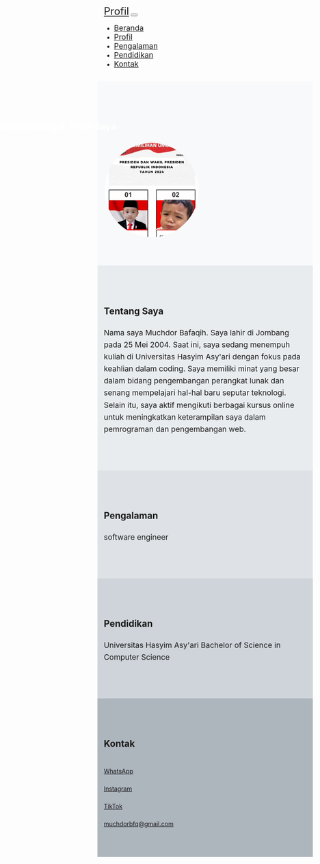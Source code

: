<!DOCTYPE html>
<html lang="en">
<head>
  <meta charset="UTF-8">
  <meta name="viewport" content="width=device-width, initial-scale=1.0">
  <title>Profil - Muchdor Bafaqih</title>
 
  <link href="https://cdn.jsdelivr.net/npm/bootstrap@5.3.0-alpha1/dist/css/bootstrap.min.css" rel="stylesheet">
  <link href="https://cdnjs.cloudflare.com/ajax/libs/font-awesome/5.15.4/css/all.min.css" rel="stylesheet">

  
  <style>
   

 
    .navbar {
      padding: 1rem 0;
    }

    .navbar-brand {
      font-size: 1.5rem;
    }

    .nav-link {
      font-size: 1.1rem;
    }

  
    section {
      padding: 4rem 0;
    }

    
    #home {
      background-color: #f8f9fa;
    }

   
    #about {
      background-color: #e9ecef;
    }

   
    #experience {
      background-color: #dee2e6;
    }

  
    #education {
      background-color: #ced4da;
    }

    #contact {
      background-color: #adb5bd;
    }

 
    h1, h2, h3, h4, h5, h6 {
      margin-bottom: 1.5rem;
    }

    p {
      font-size: 1.1rem;
      line-height: 1.6;
    }

    .container {
      max-width: 960px;
      margin: 0 auto;
      padding: 0 15px;
    }

   
    @media (max-width: 768px) {
      .navbar-brand {
        font-size: 1.3rem;
      }
      .nav-link {
        font-size: 1rem;
      }
    }
  </style>
  
</head>
<style>
  .contact-icon {
      font-size: 34px;
  }
</style>

<body>

  <!-- Navbar -->
  <nav class="navbar navbar-expand-lg navbar-dark bg-dark">
    <div class="container">
      <a class="navbar-brand" href="#">Profil</a>
      <button class="navbar-toggler" type="button" data-bs-toggle="collapse" data-bs-target="#navbarNav" aria-controls="navbarNav" aria-expanded="false" aria-label="Toggle navigation">
        <span class="navbar-toggler-icon"></span>
      </button>
      <div class="collapse navbar-collapse" id="navbarNav">
        <ul class="navbar-nav ms-auto">
          <li class="nav-item">
            <a class="nav-link" href="#home">Beranda</a>
          </li>
          <li class="nav-item">
            <a class="nav-link" href="#about">Profil</a>
          </li>
          <li class="nav-item">
            <a class="nav-link" href="#experience">Pengalaman</a>
          </li>
          <li class="nav-item">
            <a class="nav-link" href="#education">Pendidikan</a>
          </li>
          <li class="nav-item">
            <a class="nav-link" href="#contact">Kontak</a>
          </li>
        </ul>
      </div>
    </div>
  </nav>

  <!-- Home Section -->
  <section id="home" class="py-5" style="background-image: url('keren.avif');">
    <div class="container">
        <h1 id="welcome" style="color: white;">Selamat Datang di Profil Saya</h1>


   <div class="profile-pic-container">
            <img src="cipung.jpeg" alt="Foto Profil" class="img-fluid rounded profile-pic">
        </div>
    </div>

  <style>
        /* Animasi teks */
        @keyframes moveText {
            0% {
                transform: translateX(-100%);
            }
            100% {
                transform: translateX(100%);
            }
        }

        
        #welcome {
            position: relative;
            animation: moveText 10s linear infinite; 
        }


        .profile-pic-container {
            width: 220px;
            height: 220px;
            overflow: hidden;
            border: 2px solid transparent;
            border-radius: 50%;
            transition: all 0.3s ease;
        }

        .profile-pic-container:hover {
            border-color: white;
        }

        .profile-pic {
            width: 100%;
            height: 100%;
            object-fit: cover;
            border-radius: 50%;
        }
    </style>
</section>

  </section>


  <section id="about" class="py-5">
    <div class="container">
      <h2>Tentang Saya</h2>
      <div class="row">
        <div class="col-md-4">
         
          
 </div>
        <div class="col-md-8">
          <p>
            Nama saya Muchdor Bafaqih. Saya lahir di Jombang pada 25 Mei 2004. Saat ini, saya sedang menempuh kuliah di Universitas Hasyim Asy'ari dengan fokus pada keahlian dalam coding. Saya memiliki minat yang besar dalam bidang pengembangan perangkat lunak dan senang mempelajari hal-hal baru seputar teknologi. Selain itu, saya aktif mengikuti berbagai
             kursus online untuk meningkatkan keterampilan saya dalam pemrograman dan pengembangan web.</p>
        </div>
      </div>
    </div>
  </section>


  <section id="experience" class="py-5">
    <div class="container">
      <h2>Pengalaman</h2>
      <p class="section-text">software engineer</p>
    </div>
  </section>

  <section id="education" class="py-5">
    <div class="container">
      <h2>Pendidikan</h2>
      <p class="section-text">Universitas Hasyim Asy'ari
        Bachelor of Science in Computer Science
    </p>
    </div>
  </section>


  <section id="contact" class="py-5">
    <div class="container">
        <h2>Kontak</h2>
        <div class="contact-item">
            <i class="fab fa-whatsapp contact-icon"></i>
            <a href="https://wa.me/6285812016289" target="_blank">WhatsApp</a>
        </div>
        <div class="contact-item">
            <i class="fab fa-instagram contact-icon"></i>
            <a href="https://www.instagram.com/muchdorbfq/" target="_blank">Instagram</a>
        </div>
        <div class="contact-item">
            <i class="fab fa-tiktok contact-icon"></i>
            <a href="https://www.tiktok.com/@zeeta000" target="_blank">TikTok</a>
        </div>
        <div class="contact-item">
            <i class="far fa-envelope contact-icon"></i>
            <a href="mailto:muchdorbfq@gmail.com">muchdorbfq@gmail.com</a>
        </div>
    </div>
</section>

</section>


 
  <script src="https://cdn.jsdelivr.net/npm/bootstrap@5.3.0-alpha1/dist/js/bootstrap.bundle.min.js"></script>
</body>
</html>

